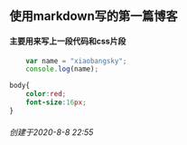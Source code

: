 ## 使用markdown写的第一篇博客
#### 主要用来写上一段代码和css片段

```javascript
    var name = "xiaobangsky";
    console.log(name);
```

```css
body{
    color:red;
    font-size:16px;
}
```

###### 创建于2020-8-8 22:55
